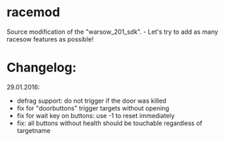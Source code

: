 # racemod
Source modification of the "warsow_201_sdk". - Let's try to add as many racesow features as possible!

# Changelog:
29.01.2016:
 * defrag support: do not trigger if the door was killed
 * fix for "doorbuttons" trigger targets without opening
 * fix for wait key on buttons: use -1 to reset immediately
 * fix: all buttons without health should be touchable regardless of targetname
